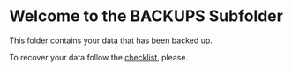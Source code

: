 Welcome to the BACKUPS Subfolder
================================

This folder contains your data that has been backed up.

To recover your data follow the [checklist](../README.md), please.
